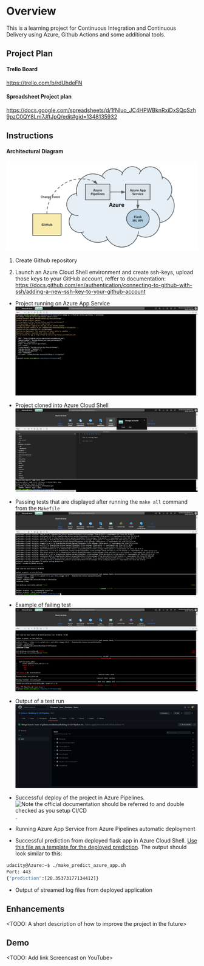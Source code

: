 # Overview

This is a learning project for Continuous Integration and Continuous Delivery using Azure, Github Actions and some additional tools.

## Project Plan

#### Trello Board
https://trello.com/b/rdUhdeFN


#### Spreadsheet Project plan
https://docs.google.com/spreadsheets/d/1fNluo_JC4HPWBknRxiDxSQpSzh9pzC0QY8Lm7JftJpQ/edit#gid=1348135932

## Instructions

#### Architectural Diagram
![image](images/diagram.png)

1. Create Github repository

2. Launch an Azure Cloud Shell environment and create ssh-keys, upload those keys to your GitHub account, reffer to documentation: https://docs.github.com/en/authentication/connecting-to-github-with-ssh/adding-a-new-ssh-key-to-your-github-account

* Project running on Azure App Service
![image](images/2021-11-04_10h58_56.png)

* Project cloned into Azure Cloud Shell
![image](images/creating-repo-with-ssh.png)

* Passing tests that are displayed after running the `make all` command from the `Makefile`
![image](images/test_pass.png)

* Example of failing test
![image](images/test-fail.png)

* Output of a test run
![image](images/git-build-pass.png)

* Successful deploy of the project in Azure Pipelines.  ![Note the official documentation should be referred to and double checked as you setup CI/CD](https://docs.microsoft.com/en-us/azure/devops/pipelines/ecosystems/python-webapp?view=azure-devops).

* Running Azure App Service from Azure Pipelines automatic deployment

* Successful prediction from deployed flask app in Azure Cloud Shell.  [Use this file as a template for the deployed prediction](https://github.com/udacity/nd082-Azure-Cloud-DevOps-Starter-Code/blob/master/C2-AgileDevelopmentwithAzure/project/starter_files/flask-sklearn/make_predict_azure_app.sh).
The output should look similar to this:

```bash
udacity@Azure:~$ ./make_predict_azure_app.sh
Port: 443
{"prediction":[20.35373177134412]}
```

* Output of streamed log files from deployed application

> 

## Enhancements

<TODO: A short description of how to improve the project in the future>

## Demo 

<TODO: Add link Screencast on YouTube>


